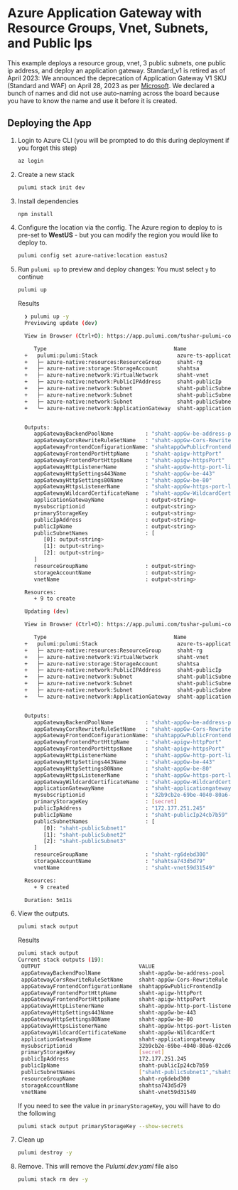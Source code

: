 # Azure Application Gateway with Resource Groups, Vnet, Subnets, and Public Ips 

This example deploys a resource group, vnet, 3 public subnets, one public ip address, and deploy an application gateway. Standard_v1 is retired as of April 2023: We announced the deprecation of Application Gateway V1 SKU (Standard and WAF) on April 28, 2023 as per [Microsoft](https://learn.microsoft.com/en-us/azure/application-gateway/migrate-v1-v2). We declared a bunch of names and did not use auto-naming across the board because you have to know the name and use it before it is created.
## Deploying the App

1. Login to Azure CLI (you will be prompted to do this during deployment if you forget this step)

   ```bash
   az login
   ```

1. Create a new stack

   ```bash
   pulumi stack init dev
   ```

1. Install dependencies

   ```bash
   npm install
   ```

1. Configure the location via the config. The Azure region to deploy to is pre-set to **WestUS** - but you can modify the region you would like to deploy to.

   ```bash
   pulumi config set azure-native:location eastus2
   ```

1. Run `pulumi up` to preview and deploy changes: You must select `y` to continue
  
    ```bash
    pulumi up
    ```

    Results
    ```bash
      ❯ pulumi up -y
      Previewing update (dev)

      View in Browser (Ctrl+O): https://app.pulumi.com/tushar-pulumi-corp/azure-ts-application-gateway/dev/previews/e3b47487-ef09-4fd8-a509-f781eaffc040

         Type                                        Name                              Plan       
      +   pulumi:pulumi:Stack                         azure-ts-application-gateway-dev  create     
      +   ├─ azure-native:resources:ResourceGroup     shaht-rg                          create     
      +   ├─ azure-native:storage:StorageAccount      shahtsa                           create     
      +   ├─ azure-native:network:VirtualNetwork      shaht-vnet                        create     
      +   ├─ azure-native:network:PublicIPAddress     shaht-publicIp                    create     
      +   ├─ azure-native:network:Subnet              shaht-publicSubnet2               create     
      +   ├─ azure-native:network:Subnet              shaht-publicSubnet1               create     
      +   ├─ azure-native:network:Subnet              shaht-publicSubnet3               create     
      +   └─ azure-native:network:ApplicationGateway  shaht-applicationgateway          create     


      Outputs:
         appGatewayBackendPoolName          : "shaht-appGw-be-address-pool"
         appGatewayCorsRewriteRuleSetName   : "shaht-appGw-Cors-RewriteRule"
         appGatewayFrontendConfigurationName: "shahtappGwPublicFrontendIp"
         appGatewayFrontendPortHttpName     : "shaht-apigw-httpPort"
         appGatewayFrontendPortHttpsName    : "shaht-apigw-httpsPort"
         appGatewayHttpListenerName         : "shaht-appGw-http-port-listener"
         appGatewayHttpSettings443Name      : "shaht-appGw-be-443"
         appGatewayHttpSettings80Name       : "shaht-appGw-be-80"
         appGatewayHttpsListenerName        : "shaht-appGw-https-port-listener"
         appGatewayWildcardCertificateName  : "shaht-appGw-WildcardCert"
         applicationGatewayName             : output<string>
         mysubscriptionid                   : output<string>
         primaryStorageKey                  : output<string>
         publicIpAddress                    : output<string>
         publicIpName                       : output<string>
         publicSubnetNames                  : [
            [0]: output<string>
            [1]: output<string>
            [2]: output<string>
         ]
         resourceGroupName                  : output<string>
         storageAccountName                 : output<string>
         vnetName                           : output<string>

      Resources:
         + 9 to create

      Updating (dev)

      View in Browser (Ctrl+O): https://app.pulumi.com/tushar-pulumi-corp/azure-ts-application-gateway/dev/updates/41

         Type                                        Name                              Status              
      +   pulumi:pulumi:Stack                         azure-ts-application-gateway-dev  created (309s)      
      +   ├─ azure-native:resources:ResourceGroup     shaht-rg                          created (0.73s)     
      +   ├─ azure-native:network:VirtualNetwork      shaht-vnet                        created (4s)        
      +   ├─ azure-native:storage:StorageAccount      shahtsa                           created (21s)       
      +   ├─ azure-native:network:PublicIPAddress     shaht-publicIp                    created (2s)        
      +   ├─ azure-native:network:Subnet              shaht-publicSubnet1               created (3s)        
      +   ├─ azure-native:network:Subnet              shaht-publicSubnet2               created (4s)        
      +   ├─ azure-native:network:Subnet              shaht-publicSubnet3               created (4s)        
      +   └─ azure-native:network:ApplicationGateway  shaht-applicationgateway          created (294s)      


      Outputs:
         appGatewayBackendPoolName          : "shaht-appGw-be-address-pool"
         appGatewayCorsRewriteRuleSetName   : "shaht-appGw-Cors-RewriteRule"
         appGatewayFrontendConfigurationName: "shahtappGwPublicFrontendIp"
         appGatewayFrontendPortHttpName     : "shaht-apigw-httpPort"
         appGatewayFrontendPortHttpsName    : "shaht-apigw-httpsPort"
         appGatewayHttpListenerName         : "shaht-appGw-http-port-listener"
         appGatewayHttpSettings443Name      : "shaht-appGw-be-443"
         appGatewayHttpSettings80Name       : "shaht-appGw-be-80"
         appGatewayHttpsListenerName        : "shaht-appGw-https-port-listener"
         appGatewayWildcardCertificateName  : "shaht-appGw-WildcardCert"
         applicationGatewayName             : "shaht-applicationgateway"
         mysubscriptionid                   : "32b9cb2e-69be-4040-80a6-02cd6b2cc5ec"
         primaryStorageKey                  : [secret]
         publicIpAddress                    : "172.177.251.245"
         publicIpName                       : "shaht-publicIp24cb7b59"
         publicSubnetNames                  : [
            [0]: "shaht-publicSubnet1"
            [1]: "shaht-publicSubnet2"
            [2]: "shaht-publicSubnet3"
         ]
         resourceGroupName                  : "shaht-rg6debd300"
         storageAccountName                 : "shahtsa743d5d79"
         vnetName                           : "shaht-vnet59d31549"

      Resources:
         + 9 created

      Duration: 5m11s
    ```

1. View the outputs.
   ```bash
   pulumi stack output
   ```

   Results
   ```bash
   pulumi stack output
   Current stack outputs (19):
    OUTPUT                               VALUE
    appGatewayBackendPoolName            shaht-appGw-be-address-pool
    appGatewayCorsRewriteRuleSetName     shaht-appGw-Cors-RewriteRule
    appGatewayFrontendConfigurationName  shahtappGwPublicFrontendIp
    appGatewayFrontendPortHttpName       shaht-apigw-httpPort
    appGatewayFrontendPortHttpsName      shaht-apigw-httpsPort
    appGatewayHttpListenerName           shaht-appGw-http-port-listener
    appGatewayHttpSettings443Name        shaht-appGw-be-443
    appGatewayHttpSettings80Name         shaht-appGw-be-80
    appGatewayHttpsListenerName          shaht-appGw-https-port-listener
    appGatewayWildcardCertificateName    shaht-appGw-WildcardCert
    applicationGatewayName               shaht-applicationgateway
    mysubscriptionid                     32b9cb2e-69be-4040-80a6-02cd6b2cc5ec
    primaryStorageKey                    [secret]
    publicIpAddress                      172.177.251.245
    publicIpName                         shaht-publicIp24cb7b59
    publicSubnetNames                    ["shaht-publicSubnet1","shaht-publicSubnet2","shaht-publicSubnet3"]
    resourceGroupName                    shaht-rg6debd300
    storageAccountName                   shahtsa743d5d79
    vnetName                             shaht-vnet59d31549

   ```

   If you need to see the value in `primaryStorageKey`, you will have to do the following
   ```bash
   pulumi stack output primaryStorageKey --show-secrets
   ```

1. Clean up
   ```bash
   pulumi destroy -y
   ```

1. Remove.  This will remove the *Pulumi.dev.yaml* file also
   ```bash
   pulumi stack rm dev -y
   ```